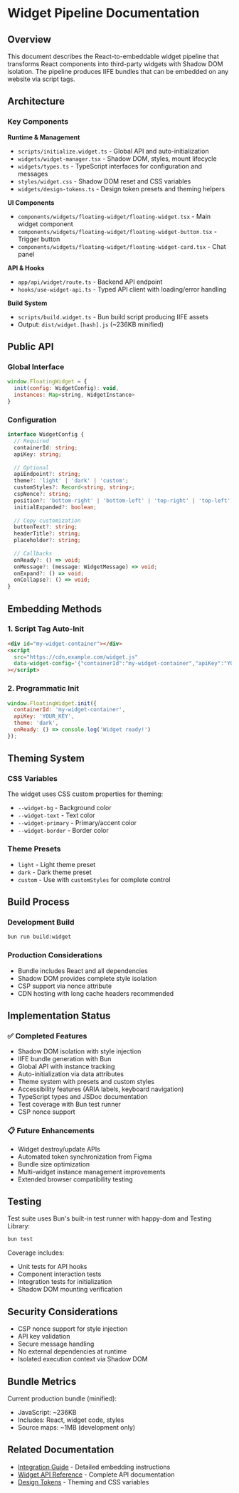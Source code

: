 # Widget Pipeline Documentation

## Overview

This document describes the React-to-embeddable widget pipeline that transforms React components into third-party widgets with Shadow DOM isolation. The pipeline produces IIFE bundles that can be embedded on any website via script tags.

## Architecture

### Key Components

**Runtime & Management**
- `scripts/initialize.widget.ts` - Global API and auto-initialization
- `widgets/widget-manager.tsx` - Shadow DOM, styles, mount lifecycle
- `widgets/types.ts` - TypeScript interfaces for configuration and messages
- `styles/widget.css` - Shadow DOM reset and CSS variables
- `widgets/design-tokens.ts` - Design token presets and theming helpers

**UI Components**
- `components/widgets/floating-widget/floating-widget.tsx` - Main widget component
- `components/widgets/floating-widget/floating-widget-button.tsx` - Trigger button
- `components/widgets/floating-widget/floating-widget-card.tsx` - Chat panel

**API & Hooks**
- `app/api/widget/route.ts` - Backend API endpoint
- `hooks/use-widget-api.ts` - Typed API client with loading/error handling

**Build System**
- `scripts/build.widget.ts` - Bun build script producing IIFE assets
- Output: `dist/widget.[hash].js` (~236KB minified)

## Public API

### Global Interface
```javascript
window.FloatingWidget = {
  init(config: WidgetConfig): void,
  instances: Map<string, WidgetInstance>
}
```

### Configuration
```typescript
interface WidgetConfig {
  // Required
  containerId: string;
  apiKey: string;
  
  // Optional
  apiEndpoint?: string;
  theme?: 'light' | 'dark' | 'custom';
  customStyles?: Record<string, string>;
  cspNonce?: string;
  position?: 'bottom-right' | 'bottom-left' | 'top-right' | 'top-left';
  initialExpanded?: boolean;
  
  // Copy customization
  buttonText?: string;
  headerTitle?: string;
  placeholder?: string;
  
  // Callbacks
  onReady?: () => void;
  onMessage?: (message: WidgetMessage) => void;
  onExpand?: () => void;
  onCollapse?: () => void;
}
```

## Embedding Methods

### 1. Script Tag Auto-Init
```html
<div id="my-widget-container"></div>
<script 
  src="https://cdn.example.com/widget.js"
  data-widget-config='{"containerId":"my-widget-container","apiKey":"YOUR_KEY"}'
></script>
```

### 2. Programmatic Init
```javascript
window.FloatingWidget.init({
  containerId: 'my-widget-container',
  apiKey: 'YOUR_KEY',
  theme: 'dark',
  onReady: () => console.log('Widget ready!')
});
```

## Theming System

### CSS Variables
The widget uses CSS custom properties for theming:
- `--widget-bg` - Background color
- `--widget-text` - Text color  
- `--widget-primary` - Primary/accent color
- `--widget-border` - Border color

### Theme Presets
- `light` - Light theme preset
- `dark` - Dark theme preset
- `custom` - Use with `customStyles` for complete control

## Build Process

### Development Build
```bash
bun run build:widget
```

### Production Considerations
- Bundle includes React and all dependencies
- Shadow DOM provides complete style isolation
- CSP support via nonce attribute
- CDN hosting with long cache headers recommended

## Implementation Status

### ✅ Completed Features
- Shadow DOM isolation with style injection
- IIFE bundle generation with Bun
- Global API with instance tracking
- Auto-initialization via data attributes
- Theme system with presets and custom styles
- Accessibility features (ARIA labels, keyboard navigation)
- TypeScript types and JSDoc documentation
- Test coverage with Bun test runner
- CSP nonce support

### 📋 Future Enhancements
- Widget destroy/update APIs
- Automated token synchronization from Figma
- Bundle size optimization
- Multi-widget instance management improvements
- Extended browser compatibility testing

## Testing

Test suite uses Bun's built-in test runner with happy-dom and Testing Library:

```bash
bun test
```

Coverage includes:
- Unit tests for API hooks
- Component interaction tests
- Integration tests for initialization
- Shadow DOM mounting verification

## Security Considerations

- CSP nonce support for style injection
- API key validation
- Secure message handling
- No external dependencies at runtime
- Isolated execution context via Shadow DOM

## Bundle Metrics

Current production bundle (minified):
- JavaScript: ~236KB
- Includes: React, widget code, styles
- Source maps: ~1MB (development only)

## Related Documentation

- [Integration Guide](./INTEGRATION.md) - Detailed embedding instructions
- [Widget API Reference](./WIDGET-API.md) - Complete API documentation
- [Design Tokens](./TOKENS.md) - Theming and CSS variables